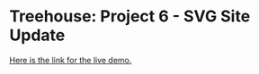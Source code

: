 # Treehouse: Project 6 - SVG Site Update

[Here is the link for the live demo.](http://bencodezen.github.io/treehouse-p6)
